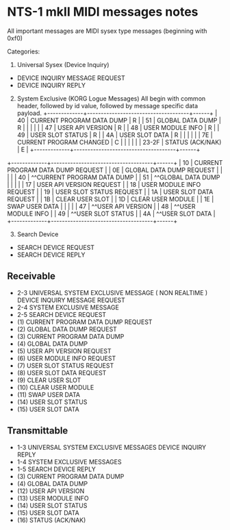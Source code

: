# NTS-1 mkII MIDI messages notes

All important messages are MIDI sysex type messages (beginning with 0xf0)

Categories:
1. Universal Sysex (Device Inquiry)
- DEVICE INQUIRY MESSAGE REQUEST
- DEVICE INQUIRY REPLY

2. System Exclusive (KORG Logue Messages)
All begin with common header, followed by id value, followed by message specific data payload.
+-------------+-------------------------------------+------+
|     40      | CURRENT PROGRAM DATA DUMP           | R    |
|     51      | GLOBAL DATA DUMP                    | R    |
|             |                                     |      |
|     47      | USER API VERSION                    | R    |
|     48      | USER MODULE INFO                    | R    |
|     49      | USER SLOT STATUS                    | R    |
|     4A      | USER SLOT DATA                      | R    |
|             |                                     |      |
|     7E      | CURRENT PROGRAM CHANGED             | C    |
|             |                                     |      |
|    23-2F    | STATUS (ACK/NAK)                    | E    |
+-------------+-------------------------------------+------+

+-------------+-------------------------------------+------+
|     10      | CURRENT PROGRAM DATA DUMP REQUEST          |
|     0E      | GLOBAL DATA DUMP REQUEST                   |
|             |                                            |
|     40      | ^^CURRENT PROGRAM DATA DUMP                |
|     51      | ^^GLOBAL DATA DUMP                         |
|             |                                            |
|     17      | USER API VERSION REQUEST                   |
|     18      | USER MODULE INFO REQUEST                   |
|     19      | USER SLOT STATUS REQUEST                   |
|     1A      | USER SLOT DATA REQUEST                     |
|     1B      | CLEAR USER SLOT                            |
|     1D      | CLEAR USER MODULE                          |
|     1E      | SWAP USER DATA                             |
|             |                                            |
|     47      | ^^USER API VERSION                         |
|     48      | ^^USER MODULE INFO                         |
|     49      | ^^USER SLOT STATUS                         |
|     4A      | ^^USER SLOT DATA                           |
+-------------+-------------------------------------+------+

3. Search Device
- SEARCH DEVICE REQUEST
- SEARCH DEVICE REPLY

## Receivable
* 2-3 UNIVERSAL SYSTEM EXCLUSIVE MESSAGE ( NON REALTIME ) DEVICE INQUIRY MESSAGE REQUEST
* 2-4 SYSTEM EXCLUSIVE MESSAGE
* 2-5 SEARCH DEVICE REQUEST
* (1) CURRENT PROGRAM DATA DUMP REQUEST
* (2) GLOBAL DATA DUMP REQUEST
* (3) CURRENT PROGRAM DATA DUMP
* (4) GLOBAL DATA DUMP
* (5) USER API VERSION REQUEST
* (6) USER MODULE INFO REQUEST
* (7) USER SLOT STATUS REQUEST
* (8) USER SLOT DATA REQUEST
* (9) CLEAR USER SLOT
* (10) CLEAR USER MODULE
* (11) SWAP USER DATA
* (14) USER SLOT STATUS
* (15) USER SLOT DATA

## Transmittable
* 1-3 UNIVERSAL SYSTEM EXCLUSIVE MESSAGES DEVICE INQUIRY REPLY
* 1-4 SYSTEM EXCLUSIVE MESSAGES
* 1-5 SEARCH DEVICE REPLY
* (3) CURRENT PROGRAM DATA DUMP
* (4) GLOBAL DATA DUMP
* (12) USER API VERSION
* (13) USER MODULE INFO
* (14) USER SLOT STATUS
* (15) USER SLOT DATA
* (16) STATUS (ACK/NAK)
